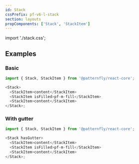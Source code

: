 ```yaml
---
id: Stack
cssPrefix: pf-v6-l-stack
section: layouts
propComponents: ['Stack', 'StackItem']
---
```


import './stack.css';

## Examples

### Basic

```js
import { Stack, StackItem } from '@patternfly/react-core';

<Stack>
  <StackItem>content</StackItem>
  <StackItem isFilled>pf-m-fill</StackItem>
  <StackItem>content</StackItem>
</Stack>;
```

### With gutter

```js
import { Stack, StackItem } from '@patternfly/react-core';

<Stack hasGutter>
  <StackItem>content</StackItem>
  <StackItem isFilled>pf-m-fill</StackItem>
  <StackItem>content</StackItem>
</Stack>;
```
